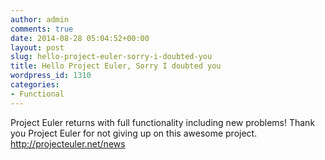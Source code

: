 ```yaml
---
author: admin
comments: true
date: 2014-08-28 05:04:52+00:00
layout: post
slug: hello-project-euler-sorry-i-doubted-you
title: Hello Project Euler, Sorry I doubted you
wordpress_id: 1310
categories:
- Functional
---
```


Project Euler returns with full functionality including new problems! Thank you Project Euler for not giving up on this awesome project. http://projecteuler.net/news
